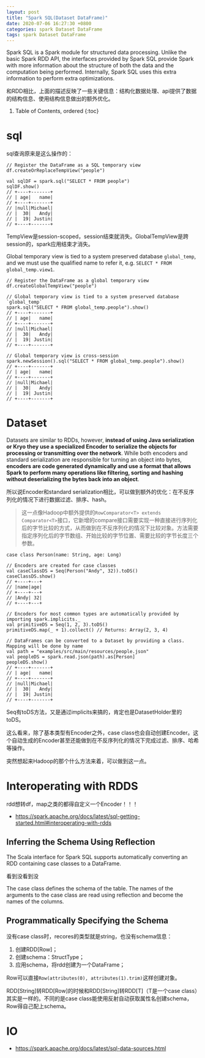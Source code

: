 ```yaml
---
layout: post
title: "Spark SQL(Dataset DataFrame)"
date: 2020-07-06 16:27:30 +0800
categories: spark Dataset DataFrame
tags: spark Dataset DataFrame
---
```


Spark SQL is a Spark module for structured data processing. Unlike the basic Spark RDD API, the interfaces provided by Spark SQL provide Spark with more information about the structure of both the data and the computation being performed. Internally, Spark SQL uses this extra information to perform extra optimizations. 

和RDD相比，上面的描述反映了一些关键信息：结构化数据处理、api提供了数据的结构信息、使用结构信息做出的额外优化。

1. Table of Contents, ordered
{:toc}

# sql
sql查询原来是这么操作的：
```
// Register the DataFrame as a SQL temporary view
df.createOrReplaceTempView("people")

val sqlDF = spark.sql("SELECT * FROM people")
sqlDF.show()
// +----+-------+
// | age|   name|
// +----+-------+
// |null|Michael|
// |  30|   Andy|
// |  19| Justin|
// +----+-------+
```

TempView是session-scoped，session结束就消失。GlobalTempView是跨session的，spark应用结束才消失。

Global temporary view is tied to a system preserved database `global_temp`, and we must use the qualified name to refer it, e.g. `SELECT * FROM global_temp.view1`.
```
// Register the DataFrame as a global temporary view
df.createGlobalTempView("people")

// Global temporary view is tied to a system preserved database `global_temp`
spark.sql("SELECT * FROM global_temp.people").show()
// +----+-------+
// | age|   name|
// +----+-------+
// |null|Michael|
// |  30|   Andy|
// |  19| Justin|
// +----+-------+

// Global temporary view is cross-session
spark.newSession().sql("SELECT * FROM global_temp.people").show()
// +----+-------+
// | age|   name|
// +----+-------+
// |null|Michael|
// |  30|   Andy|
// |  19| Justin|
// +----+-------+
```

# Dataset
Datasets are similar to RDDs, however, **instead of using Java serialization or Kryo they use a specialized Encoder to serialize the objects for processing or transmitting over the network**. While both encoders and standard serialization are responsible for turning an object into bytes, **encoders are code generated dynamically and use a format that allows Spark to perform many operations like filtering, sorting and hashing without deserializing the bytes back into an object**.

所以说Encoder和standard serialization相比，可以做到额外的优化：在不反序列化的情况下进行数据过滤、排序、hash。

> 这一点像Hadoop中额外提供的`RowComparator<T> extends Comparator<T>`接口，它新增的compare接口需要实现一种直接进行序列化后的字节比较的方式，从而做到在不反序列化的情况下比较对象。方法需要指定序列化后的字节数组、开始比较的字节位置、需要比较的字节长度三个参数。

```
case class Person(name: String, age: Long)

// Encoders are created for case classes
val caseClassDS = Seq(Person("Andy", 32)).toDS()
caseClassDS.show()
// +----+---+
// |name|age|
// +----+---+
// |Andy| 32|
// +----+---+

// Encoders for most common types are automatically provided by importing spark.implicits._
val primitiveDS = Seq(1, 2, 3).toDS()
primitiveDS.map(_ + 1).collect() // Returns: Array(2, 3, 4)

// DataFrames can be converted to a Dataset by providing a class. Mapping will be done by name
val path = "examples/src/main/resources/people.json"
val peopleDS = spark.read.json(path).as[Person]
peopleDS.show()
// +----+-------+
// | age|   name|
// +----+-------+
// |null|Michael|
// |  30|   Andy|
// |  19| Justin|
// +----+-------+
```

Seq有toDS方法，又是通过implicits来搞的，肯定也是DatasetHolder里的toDS。

这么看来，除了基本类型有Encoder之外，case class也会自动创建Encoder。这个自动生成的Encoder甚至还能做到在不反序列化的情况下完成过滤、排序、哈希等操作。

突然想起来Hadoop的那个什么方法来着，可以做到这一点。

# Interoperating with RDDS
rdd想转df，map之类的都得自定义一个Encoder！！！

- https://spark.apache.org/docs/latest/sql-getting-started.html#interoperating-with-rdds

## Inferring the Schema Using Reflection
The Scala interface for Spark SQL supports automatically converting an RDD containing case classes to a DataFrame.

看到没看到没

The case class defines the schema of the table. The names of the arguments to the case class are read using reflection and become the names of the columns.

## Programmatically Specifying the Schema
没有case class时，recores的类型就是string，也没有schema信息：
1. 创建RDD[Row]；
2. 创建schema：StructType；
3. 应用schema，将rdd创建为一个DataFrame；

Row可以直接`Row(attributes(0), attributes(1).trim)`这样创建对象。

RDD[String]转RDD[Row]的时候和RDD[String]转RDD[T]（T是一个case class）其实是一样的。不同的是case class能使用反射自动获取属性名创建schema，Row得自己配上schema。

# IO
- https://spark.apache.org/docs/latest/sql-data-sources.html


